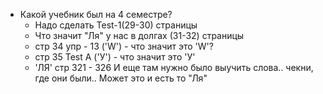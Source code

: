 - Какой учебник был на 4 семестре?
	- Надо сделать Test-1(29-30) страницы
	- Что значит "Ля" у нас в долгах (31-32) страницы
	- стр 34 упр - 13 ('W') - что значит это 'W'?
	- стр 35 Test A ('У') - что значит это 'У'
	- 'ЛЯ' стр 321 - 326 
И еще там нужно было выучить слова.. чекни, где они были.. Может это и есть то "Ля"


